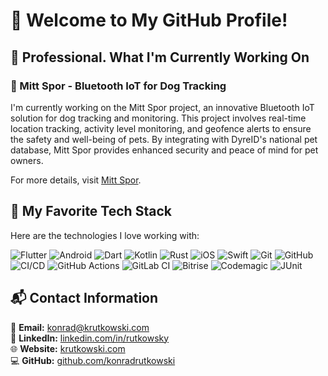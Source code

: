 # 👋 Welcome to My GitHub Profile!

## 💼 Professional. What I'm Currently Working On

### 🐾 Mitt Spor - Bluetooth IoT for Dog Tracking
I'm currently working on the Mitt Spor project, an innovative Bluetooth IoT solution for dog tracking and monitoring. This project involves real-time location tracking, activity level monitoring, and geofence alerts to ensure the safety and well-being of pets. By integrating with DyreID's national pet database, Mitt Spor provides enhanced security and peace of mind for pet owners. 

For more details, visit [Mitt Spor](https://mittspor.com/).

## 🚀 My Favorite Tech Stack
Here are the technologies I love working with:

![Flutter](https://img.shields.io/badge/Flutter-02569B?style=for-the-badge&logo=flutter&logoColor=white)
![Android](https://img.shields.io/badge/Android-3DDC84?style=for-the-badge&logo=android&logoColor=white)
![Dart](https://img.shields.io/badge/Dart-0175C2?style=for-the-badge&logo=dart&logoColor=white)
![Kotlin](https://img.shields.io/badge/Kotlin-0095D5?style=for-the-badge&logo=kotlin&logoColor=white)
![Rust](https://img.shields.io/badge/Rust-000000?style=for-the-badge&logo=rust&logoColor=white)
![iOS](https://img.shields.io/badge/iOS-000000?style=for-the-badge&logo=ios&logoColor=white)
![Swift](https://img.shields.io/badge/Swift-FA7343?style=for-the-badge&logo=swift&logoColor=white)
![Git](https://img.shields.io/badge/Git-F05032?style=for-the-badge&logo=git&logoColor=white)
![GitHub](https://img.shields.io/badge/GitHub-181717?style=for-the-badge&logo=github&logoColor=white)
![CI/CD](https://img.shields.io/badge/CI%2FCD-2F5E87?style=for-the-badge&logo=codepipeline&logoColor=white)
![GitHub Actions](https://img.shields.io/badge/GitHub%20Actions-2088FF?style=for-the-badge&logo=github-actions&logoColor=white)
![GitLab CI](https://img.shields.io/badge/GitLab%20CI-FC6D26?style=for-the-badge&logo=gitlab&logoColor=white)
![Bitrise](https://img.shields.io/badge/Bitrise-683D87?style=for-the-badge&logo=bitrise&logoColor=white)
![Codemagic](https://img.shields.io/badge/Codemagic-34495E?style=for-the-badge&logo=codemagic&logoColor=white)
![JUnit](https://img.shields.io/badge/JUnit-25A162?style=for-the-badge&logo=junit5&logoColor=white)

## 📬 Contact Information
📧 **Email:** [konrad@krutkowski.com](mailto:konrad@krutkowski.com)  
🔗 **LinkedIn:** [linkedin.com/in/rutkowsky](https://www.linkedin.com/in/rutkowsky/)  
🌐 **Website:** [krutkowski.com](http://krutkowski.com)  
💻 **GitHub:** [github.com/konradrutkowski](https://github.com/konradrutkowski)
